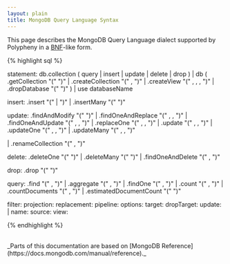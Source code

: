 ```yaml
---
layout: plain
title: MongoDB Query Language Syntax
---
```


This page describes the MongoDB Query Language dialect supported by Polypheny in a [BNF](https://en.wikipedia.org/wiki/Backus%E2%80%93Naur_Form)-like form.

{% highlight sql %}
<!--- BNF start --->
statement:
db.collection ( query | insert | update | delete | drop )
| db ( .getCollection "(" <name> ")" | .createCollection "(" <name> , <options> ")" | .createView "(" <view> , <source> , <pipeline> , <options> ")" | .dropDatabase "(" ")" )
| use databaseName

insert:
.insert "(" <document> | <array> ")"
|   .insertMany "(" <array> ")"

update:
.findAndModify "(" <filter> ")"
|   .findOneAndReplace "(" <filter> , <replacement> , <options> ")"
|   .findOneAndUpdate "(" <filter> , <replacement> , <options> ")"
|   .replaceOne "(" <filter> , <replacement> , <options> ")"
|   .update "(" <query> , <update> , <options> ")"
|   .updateOne "(" <filter> , <update> , <options> ")"
|   .updateMany "(" <filter> , <update> , <options> ")"

|   .renameCollection "(" <target> , <dropTarget> ")"

delete:
    .deleteOne "(" <filter> ")"
|   .deleteMany "(" <filter> ")"
|   .findOneAndDelete "(" <filter> , <options> ")"

drop:
.drop "(" <options> ")"

query:
.find "(" <filter> , <projection> ")"
|   .aggregate "(" <pipeline> , <options> ")"
|   .findOne "(" <filter> , <projection> ")"
|   .count "(" <filter> , <options> ")"
|   .countDocuments "(" <filter> , <options> ")"
|   .estimatedDocumentCount "(" <options> ")"

<!--- BNF end --->

filter: <document>
projection: <document>
replacement: <document>
pipeline: <array>
options: <document>
target: <string>
dropTarget: <boolean>
update: <array> | <document>
name: <string>
source: <string>
view: <string>

{% endhighlight %}

<br>
_Parts of this documentation are based on [MongoDB Reference](https://docs.mongodb.com/manual/reference)._